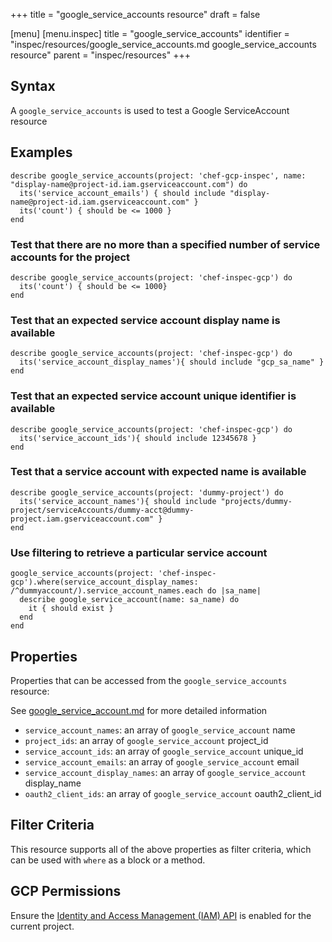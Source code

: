 +++
title = "google_service_accounts resource"
draft = false

[menu]
  [menu.inspec]
    title = "google_service_accounts"
    identifier = "inspec/resources/google_service_accounts.md google_service_accounts resource"
    parent = "inspec/resources"
+++


## Syntax
A `google_service_accounts` is used to test a Google ServiceAccount resource

## Examples
```
describe google_service_accounts(project: 'chef-gcp-inspec', name: "display-name@project-id.iam.gserviceaccount.com") do
  its('service_account_emails') { should include "display-name@project-id.iam.gserviceaccount.com" }
  its('count') { should be <= 1000 }
end
```

### Test that there are no more than a specified number of service accounts for the project

    describe google_service_accounts(project: 'chef-inspec-gcp') do
      its('count') { should be <= 1000}
    end

### Test that an expected service account display name is available

    describe google_service_accounts(project: 'chef-inspec-gcp') do
      its('service_account_display_names'){ should include "gcp_sa_name" }
    end
    
### Test that an expected service account unique identifier is available

    describe google_service_accounts(project: 'chef-inspec-gcp') do
      its('service_account_ids'){ should include 12345678 }
    end    

### Test that a service account with expected name is available

    describe google_service_accounts(project: 'dummy-project') do
      its('service_account_names'){ should include "projects/dummy-project/serviceAccounts/dummy-acct@dummy-project.iam.gserviceaccount.com" }
    end

### Use filtering to retrieve a particular service account

    google_service_accounts(project: 'chef-inspec-gcp').where(service_account_display_names: /^dummyaccount/).service_account_names.each do |sa_name|
      describe google_service_account(name: sa_name) do
        it { should exist }
      end
    end

## Properties
Properties that can be accessed from the `google_service_accounts` resource:

See [google_service_account.md](google_service_account.md) for more detailed information
  * `service_account_names`: an array of `google_service_account` name
  * `project_ids`: an array of `google_service_account` project_id
  * `service_account_ids`: an array of `google_service_account` unique_id
  * `service_account_emails`: an array of `google_service_account` email
  * `service_account_display_names`: an array of `google_service_account` display_name
  * `oauth2_client_ids`: an array of `google_service_account` oauth2_client_id

## Filter Criteria
This resource supports all of the above properties as filter criteria, which can be used
with `where` as a block or a method.

## GCP Permissions

Ensure the [Identity and Access Management (IAM) API](https://console.cloud.google.com/apis/library/iam.googleapis.com/) is enabled for the current project.
